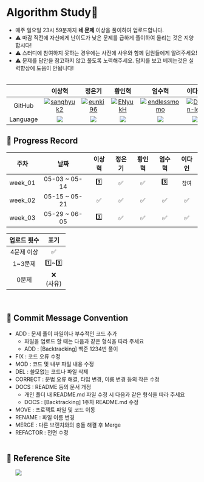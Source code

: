# Algorithm Study📝
- 매주 일요일 23시 59분까지 <b>네 문제</b> 이상을 풀이하여 업로드합니다.</br>
- ⚠️ 마감 직전에 자신에게 난이도가 낮은 문제를 급하게 풀이하여 올리는 것은 지양합시다!</br>
- ⚠️ 스터디에 참여하지 못하는 경우에는 사전에 사유와 함께 팀원들에게 알려주세요!
- ⚠️ 문제를 답안을 참고하지 않고 풀도록 노력해주세요. 답지를 보고 베끼는것은 실력향상에 도움이 안됩니다!
<br></br>

|  | 이상혁 | 정은기 | 황인혁 | 엄수혁 | 이다인 |
| :---: | :---: | :---: | :---: | :---: | :---: |
| GitHub | [![sanghyuk2](https://github.com/sanghyuk2.png?width=200px)](https://github.com/sanghyuk2) | [![eunki96](https://github.com/eunki96.png?width=200px)](https://github.com/eunki96) | [![ENyukH](https://github.com/ENyukH.png?width=200px)](https://github.com/ENyukH) |[![endlessmomo](https://github.com/endlessmomo.png?width=200px)](https://github.com/endlessmomo) |[![Dain-lee](https://github.com/dain-lee.png?width=200px)](https://github.com/dain-lee)
| Language | <img src="https://img.shields.io/badge/Java-007396?style=for-the-badge&logo=java&logoColor=white"> | <img src="https://img.shields.io/badge/Java-007396?style=for-the-badge&logo=java&logoColor=white"> | <img src="https://img.shields.io/badge/Java-007396?style=for-the-badge&logo=java&logoColor=white"> | <img src="https://img.shields.io/badge/Java-007396?style=for-the-badge&logo=java&logoColor=white"> | <img src="https://img.shields.io/badge/Python-007396?style=for-the-badge&logo=java&logoColor=white">


## 📍 Progress Record
|   주차    |      날짜       | 이상혁 | 정은기 | 황인혁 | 엄수혁 | 이다인 |
|:-------:|:-------------:|:-------:|:---------:|:--------:|:--------:|:--------:|
| week_01 | 05-03 ~ 05-14 |     3️⃣     |     ✅     |     ✅     |     3️⃣     |     `참여`     |
| week_02 | 05-15 ~ 05-21 |     ✅     |     ✅      |    ✅     |     ✅     |     ✅     |
| week_03 | 05-29 ~ 06-05 |     3️⃣     |     ✅      |    ✅     |     ✅     |     ✅     |


| 업로드 횟수 | 표기 |
| :---: | :---: |
| 4문제 이상 | ✅ |
| 1~3문제 | 1️⃣~3️⃣ |
| 0문제 | ❌ <br/>(사유) |

<br>

## 📍 Commit Message Convention
- ADD : 문제 풀이 파일이나 부수적인 코드 추가
  - 파일을 업로드 할 때는 다음과 같은 형식을 따라 주세요
  - ADD : [Backtracking] 백준 1234번 풀이
- FIX : 코드 오류 수정
- MOD : 코드 및 내부 파일 내용 수정
- DEL : 쓸모없는 코드나 파일 삭제
- CORRECT : 문법 오류 해결, 타입 변경, 이름 변경 등의 작은 수정
- DOCS : README 등의 문서 개정
  - 개인 폴더 내 README.md 파일 수정 시 다음과 같은 형식을 따라 주세요
  - DOCS : [Backtracking] 1주차 README.md 수정
- MOVE : 프로젝트 파일 및 코드 이동
- RENAME : 파일 이름 변경
- MERGE : 다른 브랜치와의 충돌 해결 후 Merge
- REFACTOR : 전면 수정
<br></br>

## 📍 Reference Site
&nbsp;&nbsp;&nbsp;&nbsp;&nbsp; <a href="https://www.notion.so/e880d48f62164ae799dba80bff82591e"><img src="https://img.shields.io./badge/Notion-000000?style=for-the-badge&logo=notion&logoColor=white"></a>
